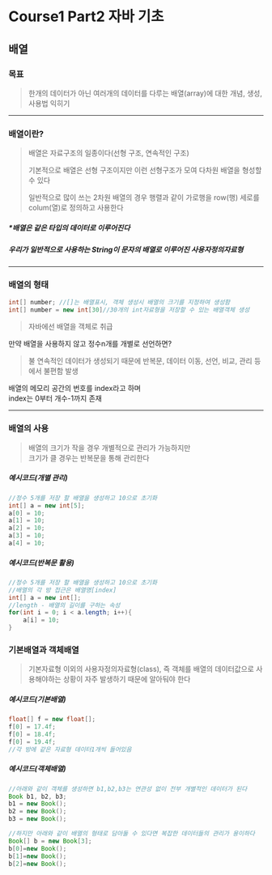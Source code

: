 # Course1 Part2 자바 기초   

## 배열

### 목표
> 한개의 데이터가 아닌 여러개의 데이터를 다루는 배열(array)에 대한 개념, 생성, 사용법 익히기
---
### 배열이란?
>배열은 자료구조의 일종이다(선형 구조, 연속적인 구조)
> 
>기본적으로 배열은 선형 구조이지만 이런 선형구조가 모여 다차원 배열을 형성할 수 있다   
>   
>일반적으로 많이 쓰는 2차원 배열의 경우 행렬과 같이 가로행을 row(행) 세로를colum(열)로 정의하고
사용한다

##### *배열은 같은 타입의 데이터로 이루어진다   
##### 우리가 일반적으로 사용하는 String이 문자의 배열로 이루어진 사용자정의자료형

---
### 배열의 형태
```java
int[] number; //[]는 배열표시, 객체 생성시 배열의 크기를 지정하여 생성함
int[] number = new int[30]//30개의 int자료형을 저장할 수 있는 배열객체 생성
```
> 자바에선 배열을 객체로 취급   

만약 배열을 사용하지 않고 정수n개를 개별로 선언하면?
> 불 연속적인 데이터가 생성되기 때문에 반복문, 데이터 이동, 선언, 비교, 관리 등에서 불편함 발생

배열의 메모리 공간의 번호를 index라고 하며   
index는 0부터 개수-1까지 존재

---
### 배열의 사용
> 배열의 크기가 작을 경우 개별적으로 관리가 가능하지만   
> 크기가 클 경우는 반복문을 통해 관리한다

##### 예시코드(개별 관리)
```java
//정수 5개를 저장 할 배열을 생성하고 10으로 초기화
int[] a = new int[5];
a[0] = 10;
a[1] = 10;
a[2] = 10;
a[3] = 10;
a[4] = 10;
```

##### 예시코드(반복문 활용)
```java
//정수 5개를 저장 할 배열을 생성하고 10으로 초기화
//배열의 각 방 접근은 배열명[index]
int[] a = new int[];
//length - 배열의 길이를 구하는 속성
for(int i = 0; i < a.length; i++){
    a[i] = 10;
}
```

### 기본배열과 객체배열
> 기본자료형 이외의 사용자정의자료형(class), 즉 객체를 배열의 데이터값으로
> 사용해야하는 상황이 자주 발생하기 때문에 알아둬야 한다

##### 예시코드(기본배열)
```java
float[] f = new float[];
f[0] = 17.4f;
f[0] = 18.4f;
f[0] = 19.4f;
//각 방에 같은 자료형 데이터1개씩 들어있음 
```

##### 예시코드(객체배열)
```java
//아래와 같이 객체를 생성하면 b1,b2,b3는 연관성 없이 전부 개별적인 데이터가 된다
Book b1, b2, b3;
b1 = new Book();
b2 = new Book();
b3 = new Book();

//하지만 아래와 같이 배열의 형태로 담아둘 수 있다면 복잡한 데이터들의 관리가 용이하다
Book[] b = new Book[3];
b[0]=new Book();
b[1]=new Book();
b[2]=new Book();

```
